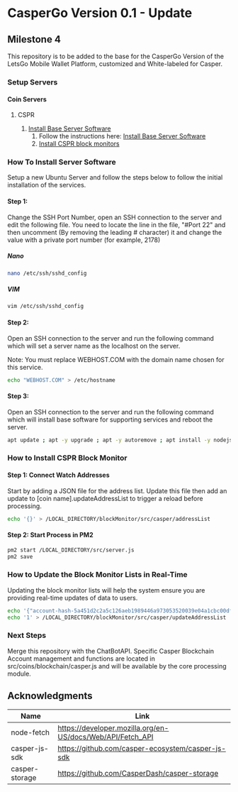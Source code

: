 # CasperGo Version 0.1 - Update

## Milestone 4

This repository is to be added to the base for the CasperGo Version of the LetsGo Mobile Wallet Platform, customized and White-labeled for Casper.

### Setup Servers

#### Coin Servers

1.  CSPR

    1.  [Install Base Server Software](#how-to-install-server-software)
        1. Follow the instructions here: [Install Base Server Software](#how-to-install-server-software)
        2. [Install CSPR block monitors](#how-to-install-cspr-software)

### How To Install Server Software

Setup a new Ubuntu Server and follow the steps below to follow the initial installation of the services.

#### Step 1:

Change the SSH Port Number, open an SSH connection to the server and edit the following file. You need to locate the line in the file, "#Port 22" and then uncomment (By removing the leading # character) it and change the value with a private port number (for example, 2178)

##### Nano

```bash
nano /etc/ssh/sshd_config
```

##### VIM

```bash
vim /etc/ssh/sshd_config
```

#### Step 2:

Open an SSH connection to the server and run the following command which will set a server name as the localhost on the server.

Note: You must replace WEBHOST.COM with the domain name chosen for this service.

```bash
echo "WEBHOST.COM" > /etc/hostname
```

#### Step 3:

Open an SSH connection to the server and run the following command which will install base software for supporting services and reboot the server.

```bash
apt update ; apt -y upgrade ; apt -y autoremove ; apt install -y nodejs npm certbot nginx python3-certbot-nginx git ; npm install -g pm2 ; pm2 startup ; reboot
```

### How to Install CSPR Block Monitor

#### Step 1: Connect Watch Addresses

Start by adding a JSON file for the address list. Update this file then add an update to [coin name].updateAddressList to trigger a reload before processing.

```bash
echo '{}' > /LOCAL_DIRECTORY/blockMonitor/src/casper/addressList
```

#### Step 2: Start Process in PM2

```bash
pm2 start /LOCAL_DIRECTORY/src/server.js
pm2 save
```

### How to Update the Block Monitor Lists in Real-Time

Updating the block monitor lists will help the system ensure you are providing real-time updates of data to users.

```bash
echo '{"account-hash-5a451d2c2a5c126aeb1989446a973053520039e04a1cbc00dfd7ad8aa4990062":true}' > /LOCAL_DIRECTORY/blockMonitor/src/casper/addressList
echo '1' > /LOCAL_DIRECTORY/blockMonitor/src/casper/updateAddressList
```

### Next Steps

Merge this repository with the ChatBotAPI. Specific Casper Blockchain Account management and functions are located in src/coins/blockchain/casper.js and will be available by the core processing module.

## Acknowledgments

| Name           | Link                                                       |
| -------------- | ---------------------------------------------------------- |
| node-fetch     | https://developer.mozilla.org/en-US/docs/Web/API/Fetch_API |
| casper-js-sdk  | https://github.com/casper-ecosystem/casper-js-sdk          |
| casper-storage | https://github.com/CasperDash/casper-storage               |
